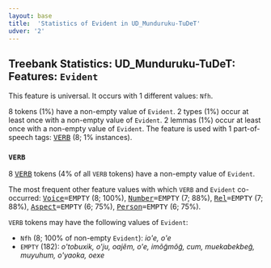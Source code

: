 ```yaml
---
layout: base
title:  'Statistics of Evident in UD_Munduruku-TuDeT'
udver: '2'
---
```


## Treebank Statistics: UD_Munduruku-TuDeT: Features: `Evident`

This feature is universal.
It occurs with 1 different values: `Nfh`.

8 tokens (1%) have a non-empty value of `Evident`.
2 types (1%) occur at least once with a non-empty value of `Evident`.
2 lemmas (1%) occur at least once with a non-empty value of `Evident`.
The feature is used with 1 part-of-speech tags: <tt><a href="myu_tudet-pos-VERB.html">VERB</a></tt> (8; 1% instances).

### `VERB`

8 <tt><a href="myu_tudet-pos-VERB.html">VERB</a></tt> tokens (4% of all `VERB` tokens) have a non-empty value of `Evident`.

The most frequent other feature values with which `VERB` and `Evident` co-occurred: <tt><a href="myu_tudet-feat-Voice.html">Voice</a></tt><tt>=EMPTY</tt> (8; 100%), <tt><a href="myu_tudet-feat-Number.html">Number</a></tt><tt>=EMPTY</tt> (7; 88%), <tt><a href="myu_tudet-feat-Rel.html">Rel</a></tt><tt>=EMPTY</tt> (7; 88%), <tt><a href="myu_tudet-feat-Aspect.html">Aspect</a></tt><tt>=EMPTY</tt> (6; 75%), <tt><a href="myu_tudet-feat-Person.html">Person</a></tt><tt>=EMPTY</tt> (6; 75%).

`VERB` tokens may have the following values of `Evident`:

* `Nfh` (8; 100% of non-empty `Evident`): <em>io'e, o'e</em>
* `EMPTY` (182): <em>o'tobuxik, o'ju, oajẽm, o'e, imõg̃mõg̃, cum, muekabekbeg̃, muyuhum, o'yaoka, oexe</em>

